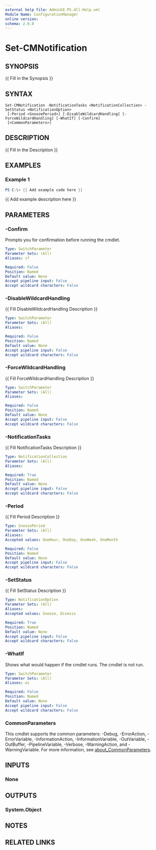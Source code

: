 ```yaml
---
external help file: AdminUI.PS.dll-Help.xml
Module Name: ConfigurationManager
online version:
schema: 2.0.0
---
```


# Set-CMNotification

## SYNOPSIS
{{ Fill in the Synopsis }}

## SYNTAX

```
Set-CMNotification -NotificationTasks <NotificationCollection> -SetStatus <NotificationOption>
 [-Period <SnoozePeriod>] [-DisableWildcardHandling] [-ForceWildcardHandling] [-WhatIf] [-Confirm]
 [<CommonParameters>]
```

## DESCRIPTION
{{ Fill in the Description }}

## EXAMPLES

### Example 1
```powershell
PS C:\> {{ Add example code here }}
```

{{ Add example description here }}

## PARAMETERS

### -Confirm
Prompts you for confirmation before running the cmdlet.

```yaml
Type: SwitchParameter
Parameter Sets: (All)
Aliases: cf

Required: False
Position: Named
Default value: None
Accept pipeline input: False
Accept wildcard characters: False
```

### -DisableWildcardHandling
{{ Fill DisableWildcardHandling Description }}

```yaml
Type: SwitchParameter
Parameter Sets: (All)
Aliases:

Required: False
Position: Named
Default value: None
Accept pipeline input: False
Accept wildcard characters: False
```

### -ForceWildcardHandling
{{ Fill ForceWildcardHandling Description }}

```yaml
Type: SwitchParameter
Parameter Sets: (All)
Aliases:

Required: False
Position: Named
Default value: None
Accept pipeline input: False
Accept wildcard characters: False
```

### -NotificationTasks
{{ Fill NotificationTasks Description }}

```yaml
Type: NotificationCollection
Parameter Sets: (All)
Aliases:

Required: True
Position: Named
Default value: None
Accept pipeline input: False
Accept wildcard characters: False
```

### -Period
{{ Fill Period Description }}

```yaml
Type: SnoozePeriod
Parameter Sets: (All)
Aliases:
Accepted values: OneHour, OneDay, OneWeek, OneMonth

Required: False
Position: Named
Default value: None
Accept pipeline input: False
Accept wildcard characters: False
```

### -SetStatus
{{ Fill SetStatus Description }}

```yaml
Type: NotificationOption
Parameter Sets: (All)
Aliases:
Accepted values: Snooze, Dismiss

Required: True
Position: Named
Default value: None
Accept pipeline input: False
Accept wildcard characters: False
```

### -WhatIf
Shows what would happen if the cmdlet runs.
The cmdlet is not run.

```yaml
Type: SwitchParameter
Parameter Sets: (All)
Aliases: wi

Required: False
Position: Named
Default value: None
Accept pipeline input: False
Accept wildcard characters: False
```

### CommonParameters
This cmdlet supports the common parameters: -Debug, -ErrorAction, -ErrorVariable, -InformationAction, -InformationVariable, -OutVariable, -OutBuffer, -PipelineVariable, -Verbose, -WarningAction, and -WarningVariable. For more information, see [about_CommonParameters](http://go.microsoft.com/fwlink/?LinkID=113216).

## INPUTS

### None

## OUTPUTS

### System.Object
## NOTES

## RELATED LINKS

